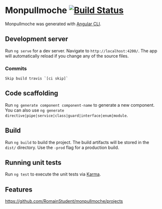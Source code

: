 # Monpullmoche [![Build Status](https://travis-ci.com/RomainStudent/monpullmoche.svg?token=ft2MNN7yrCxWmByy17ND&branch=master)](https://travis-ci.com/RomainStudent/monpullmoche)

Monpullmoche was generated with [Angular CLI](https://github.com/angular/angular-cli).

## Development server

Run `ng serve` for a dev server. Navigate to `http://localhost:4200/`. The app will automatically reload if you change any of the source files.

### Commits
    Skip build travis `[ci skip]`

## Code scaffolding

Run `ng generate component component-name` to generate a new component. You can also use `ng generate directive|pipe|service|class|guard|interface|enum|module`.

## Build

Run `ng build` to build the project. The build artifacts will be stored in the `dist/` directory. Use the `-prod` flag for a production build.

## Running unit tests

Run `ng test` to execute the unit tests via [Karma](https://karma-runner.github.io).


## Features

https://github.com/RomainStudent/monpullmoche/projects